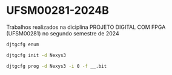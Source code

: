 # UFSM00281-2024B

Trabalhos realizados na diciplina PROJETO DIGITAL COM FPGA (UFSM00281) no segundo semestre de 2024

```sh
djtgcfg enum
```

```sh
djtgcfg init -d Nexys3
```

```sh
djtgcfg prog -d Nexys3 -i 0 -f __.bit
```

